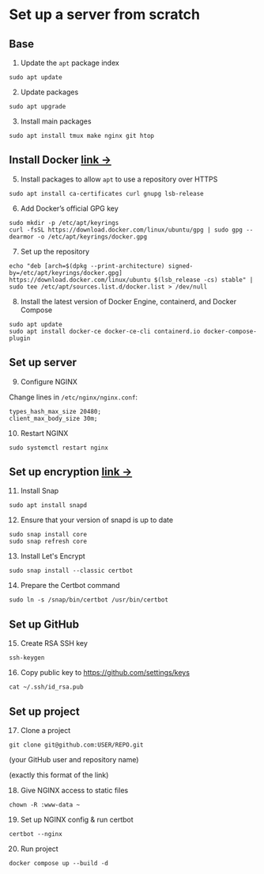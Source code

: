 # Set up a server from scratch
## Base
1. Update the ` apt ` package index
```
sudo apt update
```

2. Update packages
```
sudo apt upgrade
```

3. Install main packages
```
sudo apt install tmux make nginx git htop
```

## Install Docker [link →](https://docs.docker.com/engine/install/ubuntu/)
5. Install packages to allow ` apt ` to use a repository over HTTPS
```
sudo apt install ca-certificates curl gnupg lsb-release
```

6. Add Docker’s official GPG key
```
sudo mkdir -p /etc/apt/keyrings
curl -fsSL https://download.docker.com/linux/ubuntu/gpg | sudo gpg --dearmor -o /etc/apt/keyrings/docker.gpg
```

7. Set up the repository
```
echo "deb [arch=$(dpkg --print-architecture) signed-by=/etc/apt/keyrings/docker.gpg] https://download.docker.com/linux/ubuntu $(lsb_release -cs) stable" | sudo tee /etc/apt/sources.list.d/docker.list > /dev/null
```

8. Install the latest version of Docker Engine, containerd, and Docker Compose
```
sudo apt update
sudo apt install docker-ce docker-ce-cli containerd.io docker-compose-plugin
```

## Set up server
9. Configure NGINX

Change lines in ` /etc/nginx/nginx.conf `:
```
types_hash_max_size 20480;
client_max_body_size 30m;
```

10. Restart NGINX
```
sudo systemctl restart nginx
```

## Set up encryption [link →](https://certbot.eff.org/instructions?ws=nginx&os=ubuntufocal)
11. Install Snap
```
sudo apt install snapd
```

12. Ensure that your version of snapd is up to date
```
sudo snap install core
sudo snap refresh core
```

13. Install Let's Encrypt
```
sudo snap install --classic certbot
```

14. Prepare the Certbot command
```
sudo ln -s /snap/bin/certbot /usr/bin/certbot
```

## Set up GitHub
15. Create RSA SSH key
```
ssh-keygen
```

16. Copy public key to https://github.com/settings/keys
```
cat ~/.ssh/id_rsa.pub
```

## Set up project
17. Clone a project
```
git clone git@github.com:USER/REPO.git
```
(your GitHub user and repository name)

(exactly this format of the link)

18. Give NGINX access to static files
```
chown -R :www-data ~
```

19. Set up NGINX config & run certbot
```
certbot --nginx
```

20. Run project
```
docker compose up --build -d
```
